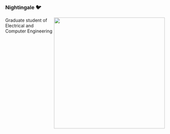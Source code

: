 ### Nightingale 🐦
<img align="right" src="https://github-readme-stats.vercel.app/api/top-langs/?username=yyyeying&layout=compact&exclude_repo=hyiker-blog,hyiker.github.io,CampusNavigation" width='350"' />
Graduate student of Electrical and Computer Engineering

<!--
**yyyeying/yyyeying** is a ✨ _special_ ✨ repository because its `README.md` (this file) appears on your GitHub profile.

Here are some ideas to get you started:

- 🔭 I’m currently working on ...
- 🌱 I’m currently learning ...
- 👯 I’m looking to collaborate on ...
- 🤔 I’m looking for help with ...
- 💬 Ask me about ...
- 📫 How to reach me: ...
- 😄 Pronouns: ...
- ⚡ Fun fact: ...
-->
